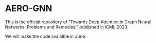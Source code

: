 # AERO-GNN

This is the official repository of "Towards Deep Attention in Graph Neural Networks: Problems and Remedies," published in ICML 2023.

We will make the code avaialble in June.
